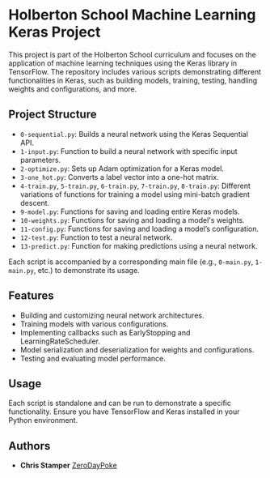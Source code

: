 # Holberton School Machine Learning Keras Project

This project is part of the Holberton School curriculum and focuses on the application of machine learning techniques using the Keras library in TensorFlow. The repository includes various scripts demonstrating different functionalities in Keras, such as building models, training, testing, handling weights and configurations, and more.

## Project Structure

- `0-sequential.py`: Builds a neural network using the Keras Sequential API.
- `1-input.py`: Function to build a neural network with specific input parameters.
- `2-optimize.py`: Sets up Adam optimization for a Keras model.
- `3-one_hot.py`: Converts a label vector into a one-hot matrix.
- `4-train.py`, `5-train.py`, `6-train.py`, `7-train.py`, `8-train.py`: Different variations of functions for training a model using mini-batch gradient descent.
- `9-model.py`: Functions for saving and loading entire Keras models.
- `10-weights.py`: Functions for saving and loading a model's weights.
- `11-config.py`: Functions for saving and loading a model’s configuration.
- `12-test.py`: Function to test a neural network.
- `13-predict.py`: Function for making predictions using a neural network.

Each script is accompanied by a corresponding main file (e.g., `0-main.py`, `1-main.py`, etc.) to demonstrate its usage.

## Features

- Building and customizing neural network architectures.
- Training models with various configurations.
- Implementing callbacks such as EarlyStopping and LearningRateScheduler.
- Model serialization and deserialization for weights and configurations.
- Testing and evaluating model performance.

## Usage

Each script is standalone and can be run to demonstrate a specific functionality. Ensure you have TensorFlow and Keras installed in your Python environment.

## Authors

- **Chris Stamper** [ZeroDayPoke](https://github.com/ZeroDayPoke)
